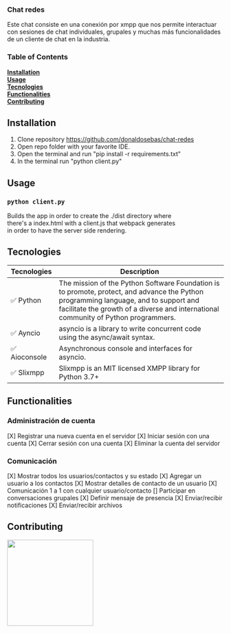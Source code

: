 ### Chat redes
Este chat consiste en una conexión por xmpp que nos permite interactuar con sesiones de chat individuales, grupales y muchas más funcionalidades de un cliente de chat en la industria.

### Table of Contents
**[Installation](#Installation)**<br>
**[Usage](#Usage)**<br>
**[Tecnologies](#Tecnologies)**<br>
**[Functionalities](#Functionalities)**<br>
**[Contributing](#Contributing)**<br>

## Installation

1. Clone repository https://github.com/donaldosebas/chat-redes <br/>
2. Open repo folder with your favorite IDE.
3. Open the terminal and run "pip install -r requirements.txt"
5. In the terminal run "python client.py"

## Usage
### `python client.py`

Builds the app in order to create the ./dist directory where <br/>
there's a index.html with a client.js that webpack generates <br/>
in order to have the server side rendering. <br/>

## Tecnologies 
Tecnologies    | Description
----------------|---------------------------------------------------------
✅ Python       | The mission of the Python Software Foundation is to promote, protect, and advance the Python programming language, and to support and facilitate the growth of a diverse and international community of Python programmers. 
✅ Ayncio    	| asyncio is a library to write concurrent code using the async/await syntax.
✅ Aioconsole	    	| Asynchronous console and interfaces for asyncio.
✅ Slixmpp     	| Slixmpp is an MIT licensed XMPP library for Python 3.7+

## Functionalities
### Administración de cuenta
[X] Registrar una nueva cuenta en el servidor 
[X] Iniciar sesión con una cuenta 
[X] Cerrar sesión con una cuenta 
[X] Eliminar la cuenta del servidor 
### Comunicación
[X] Mostrar todos los usuarios/contactos y su estado 
[X] Agregar un usuario a los contactos 
[X] Mostrar detalles de contacto de un usuario 
[X] Comunicación 1 a 1 con cualquier usuario/contacto 
[] Participar en conversaciones grupales 
[X] Definir mensaje de presencia 
[X] Enviar/recibir notificaciones 
[X] Enviar/recibir archivos 

## Contributing
<a href="https://github.com/donaldosebas"><img src="https://avatars.githubusercontent.com/u/54748964?v=4" height="200"></a>
